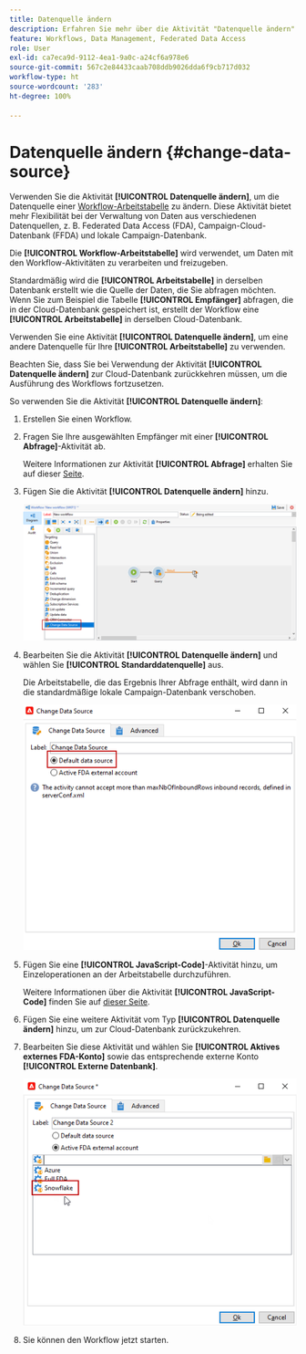 ```yaml
---
title: Datenquelle ändern
description: Erfahren Sie mehr über die Aktivität "Datenquelle ändern".
feature: Workflows, Data Management, Federated Data Access
role: User
exl-id: ca7eca9d-9112-4ea1-9a0c-a24cf6a978e6
source-git-commit: 567c2e84433caab708ddb9026dda6f9cb717d032
workflow-type: ht
source-wordcount: '283'
ht-degree: 100%

---
```


# Datenquelle ändern {#change-data-source}

Verwenden Sie die Aktivität **[!UICONTROL Datenquelle ändern]**, um die Datenquelle einer [Workflow-Arbeitstabelle](use-workflow-data.md#workflow-temporary-work-table) zu ändern. Diese Aktivität bietet mehr Flexibilität bei der Verwaltung von Daten aus verschiedenen Datenquellen, z. B. Federated Data Access (FDA), Campaign-Cloud-Datenbank (FFDA) und lokale Campaign-Datenbank.

Die **[!UICONTROL Workflow-Arbeitstabelle]** wird verwendet, um Daten mit den Workflow-Aktivitäten zu verarbeiten und freizugeben.

Standardmäßig wird die **[!UICONTROL Arbeitstabelle]** in derselben Datenbank erstellt wie die Quelle der Daten, die Sie abfragen möchten.
Wenn Sie zum Beispiel die Tabelle **[!UICONTROL Empfänger]** abfragen, die in der Cloud-Datenbank gespeichert ist, erstellt der Workflow eine **[!UICONTROL Arbeitstabelle]** in derselben Cloud-Datenbank.

Verwenden Sie eine Aktivität **[!UICONTROL Datenquelle ändern]**, um eine andere Datenquelle für Ihre **[!UICONTROL Arbeitstabelle]** zu verwenden.

Beachten Sie, dass Sie bei Verwendung der Aktivität **[!UICONTROL Datenquelle ändern]** zur Cloud-Datenbank zurückkehren müssen, um die Ausführung des Workflows fortzusetzen.

So verwenden Sie die Aktivität **[!UICONTROL Datenquelle ändern]**:

1. Erstellen Sie einen Workflow.

1. Fragen Sie Ihre ausgewählten Empfänger mit einer **[!UICONTROL Abfrage]**-Aktivität ab.

   Weitere Informationen zur Aktivität **[!UICONTROL Abfrage]** erhalten Sie auf dieser [Seite](query.md#create-a-query).

1. Fügen Sie die Aktivität **[!UICONTROL Datenquelle ändern]** hinzu.

   ![](assets/change-data-source.png)

1. Bearbeiten Sie die Aktivität **[!UICONTROL Datenquelle ändern]** und wählen Sie **[!UICONTROL Standarddatenquelle]** aus.

   Die Arbeitstabelle, die das Ergebnis Ihrer Abfrage enthält, wird dann in die standardmäßige lokale Campaign-Datenbank verschoben.

   ![](assets/change-data-source_2.png)

1. Fügen Sie eine **[!UICONTROL JavaScript-Code]**-Aktivität hinzu, um Einzeloperationen an der Arbeitstabelle durchzuführen.

   Weitere Informationen über die Aktivität **[!UICONTROL JavaScript-Code]** finden Sie auf [dieser Seite](sql-code-and-javascript-code.md#javascript-code).

1. Fügen Sie eine weitere Aktivität vom Typ **[!UICONTROL Datenquelle ändern]** hinzu, um zur Cloud-Datenbank zurückzukehren.

1. Bearbeiten Sie diese Aktivität und wählen Sie **[!UICONTROL Aktives externes FDA-Konto]** sowie das entsprechende externe Konto **[!UICONTROL Externe Datenbank]**.

   ![](assets/change-data-source_3.png)

1. Sie können den Workflow jetzt starten.
